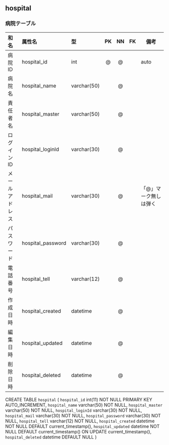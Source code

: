 ## hospital
### 病院テーブル

|和名|属性名|型|PK|NN|FK|備考|
|:---|:---|:---|:---:|:---:|:---:|---|
|病院ID|hospital_id|int|@|@||auto|
|病院名|hospital_name|varchar(50)||@|||
|責任者名|hospital_master|varchar(50)||@|||
|ログインID|hospital_loginId|varchar(30)||@|||
|メールアドレス|hospital_mail|varchar(30)||@||「@」マーク無しは弾く|
|パスワード|hospital_password|varchar(30)||@||
|電話番号|hospital_tell|varchar(12)||@|||
|作成日時|hospital_created|datetime||@|||
|編集日時|hospital_updated|datetime||@|||
|削除日時|hospital_deleted|datetime||@|||


CREATE TABLE `hospital` (
  `hospital_id` int(11) NOT NULL PRIMARY KEY AUTO_INCREMENT,
  `hospital_name` varchar(50) NOT NULL,
  `hospital_master` varchar(50) NOT NULL,
  `hospital_loginId` varchar(30) NOT NULL,
  `hospital_mail` varchar(30) NOT NULL,
  `hospital_password` varchar(30) NOT NULL,
  `hospital_tell` varchar(12) NOT NULL,
  `hospital_created` datetime NOT NULL DEFAULT current_timestamp(),
  `hospital_updated` datetime NOT NULL DEFAULT current_timestamp() ON UPDATE current_timestamp(),
  `hospital_deleted` datetime DEFAULT NULL
)